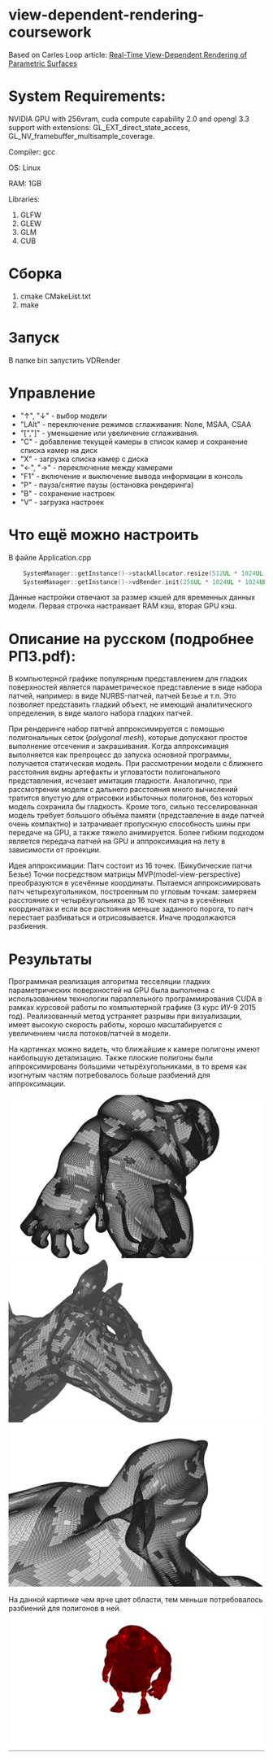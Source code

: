 # view-dependent-rendering-coursework
Based on Carles Loop article: [Real-Time View-Dependent Rendering of Parametric Surfaces](http://research.microsoft.com/en-us/um/people/cloop/EisenEtAl2009.pdf)

# System Requirements:
NVIDIA GPU with 256vram, cuda compute capability 2.0 and opengl 3.3 support with extensions: GL_EXT_direct_state_access, GL_NV_framebuffer_multisample_coverage. 



Compiler: gcc

OS: Linux

RAM: 1GB

Libraries:
1. GLFW
2. GLEW
3. GLM
4. CUB

# Сборка
1. cmake CMakeList.txt
2. make

# Запуск
В папке bin запустить VDRender

# Управление
- "↑", "↓" - выбор модели
- "LAlt" - переключение режимов сглаживания: None, MSAA, CSAA
- "[","]" - уменьшение или увеличение сглаживания.
- "С" - добавление текущей камеры в список камер и сохранение списка камер на диск
- "X" - загрузка списка камер с диска
- "←", "→" - переключение между камерами
- "F1" - включение и выключение вывода информации в консоль
- "P" - пауза/снятие паузы (остановка рендеринга)
- "B" - сохранение настроек
- "V" - загрузка настроек
# Что ещё можно настроить
В файле Application.cpp
```C++
    SystemManager::getInstance()->stackAllocator.resize(512UL * 1024UL * 1024UL);
    SystemManager::getInstance()->vdRender.init(256UL * 1024UL * 1024UL);
```
Данные настройки отвечают за размер кэшей для временных данных модели. Первая строчка настраивает RAM кэш, вторая GPU кэш.

# Описание на русском (подробнее РПЗ.pdf):
В компьютерной графике популярным представлением для гладких поверхностей является параметрическое представление в виде набора патчей, например: в виде NURBS-патчей, патчей Безье и т.п. Это позволяет представить гладкий объект, не имеющий аналитического определения, в виде малого набора гладких патчей.

При рендеринге набор патчей аппроксимируется с помощью полигональных сеток (*polygonal mesh*), которые допускают простое  выполнение отсечения и закрашивания. Когда аппроксимация выполняется как препроцесс до запуска основной программы, получается статическая модель. При рассмотрении модели с ближнего расстояния видны артефакты и угловатости полигонального представления, исчезает имитация гладкости. Аналогично, при рассмотрении модели с дальнего расстояния много вычислений тратится впустую для отрисовки избыточных полигонов, без которых модель сохранила бы гладкость. Кроме того, сильно тесселированная модель требует большого объёма памяти (представление в виде патчей очень компактно) и затрачивает пропускную способность шины при передаче на GPU, а также тяжело анимируется. Более гибким подходом является передача патчей на GPU и аппроксимация на лету в зависимости от проекции.

Идея аппроксимации:
Патч состоит из 16 точек. (Бикубические патчи Безье)
Точки посредством матрицы MVP(model-view-perspective) преобразуются в усечённые координаты. 
Пытаемся аппроксимировать патч четырехугольником, построенным по угловым точкам: замеряем расстояние от четырёхугольника до 16 точек патча в усечённых координатах и если все растояния меньше заданного порога, то патч перестает разбиваться и отрисовывается. Иначе продолжаются разбиения.

# Результаты
Программная реализация алгоритма тесселяции гладких параметрических поверхностей на GPU была выполнена с использованием технологии параллельного программирования CUDA в рамках курсовой работы по компьютерной графике (3 курс ИУ-9 2015 год). Реализованный метод устраняет разрывы при визуализации, имеет высокую скорость работы, хорошо масштабируется с увеличением числа потоков/патчей в модели. 

На картинках можно видеть, что ближайшие к камере полигоны имеют наибольшую детализацию. Также плоские полигоны были аппроксимированы большими четырёхугольниками, в то время как изогнутым частям потребовалось больше разбиений для аппроксимации.

![](%D0%9E%D0%B1%D1%8A%D0%B5%D0%BA%D1%8210.png)
![](%D0%9E%D0%B1%D1%8A%D0%B5%D0%BA%D1%8212.png)
![](%D0%9E%D0%B1%D1%8A%D0%B5%D0%BA%D1%8225.png)

На данной картинке чем ярче цвет области, тем меньше потребовалось разбиений для полигонов в ней.
![](170.png)
